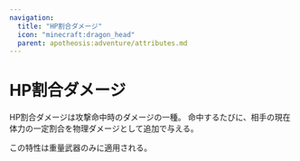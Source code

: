 ```yaml
---
navigation:
  title: "HP割合ダメージ"
  icon: "minecraft:dragon_head"
  parent: apotheosis:adventure/attributes.md
---
```


# HP割合ダメージ

<Color id="blue">HP割合ダメージ</Color>は攻撃命中時のダメージの一種。 命中するたびに、相手の現在体力の一定割合を物理ダメージとして追加で与える。

この特性は重量武器のみに適用される。

